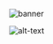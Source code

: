 ![banner](https://user-images.githubusercontent.com/75189508/183313840-fbca3224-364c-4014-b5d5-7b5798330f06.png)

![alt-text](https://img.shields.io/github/followers/realTristan?style=social)
